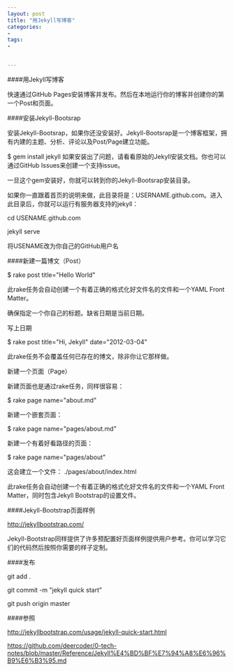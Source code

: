 ```yaml
---
layout: post
title: "用Jekyll写博客"
categories:
- 
tags:
- 


---
```




####用Jekyll写博客

快速通过GitHub Pages安装博客并发布。然后在本地运行你的博客并创建你的第一个Post和页面。

####安装Jekyll-Bootsrap

安装Jekyll-Bootsrap，如果你还没安装好。Jekyll-Bootsrap是一个博客框架，拥有内建的主题、分析、评论以及Post/Page建立功能。

$ gem install jekyll
如果安装出了问题，请看看原始的Jekyll安装文档。你也可以通过GitHub Issues来创建一个支持issue。

一旦这个gem安装好，你就可以转到你的Jekyll-Bootsrap安装目录。

如果你一直跟着首页的说明来做，此目录将是：USERNAME.github.com。进入此目录后，你就可以运行有服务器支持的jekyll：

cd USENAME.github.com

jekyll serve

将USENAME改为你自己的GitHub用户名

####新建一篇博文（Post）

$ rake post title="Hello World"

此rake任务会自动创建一个有着正确的格式化好文件名的文件和一个YAML Front Matter。

确保指定一个你自己的标题。缺省日期是当前日期。

写上日期

$ rake post title="Hi, Jekyll" date="2012-03-04"

此rake任务不会覆盖任何已存在的博文，除非你让它那样做。

新建一个页面（Page）

新建页面也是通过rake任务，同样很容易：

$ rake page name="about.md"

新建一个嵌套页面：

$ rake page name="pages/about.md"

新建一个有着好看路径的页面：

$ rake page name="pages/about"

这会建立一个文件： ./pages/about/index.html

此rake任务会自动创建一个有着正确的格式化好文件名的文件和一个YAML Front Matter，同时包含Jekyll Bootstrap的设置文件。

####Jekyll-Bootstrap页面样例

http://jekyllbootstrap.com/

Jekyll-Bootstrap同样提供了许多预配置好页面样例提供用户参考。你可以学习它们的代码然后按照你需要的样子定制。

####发布

git add .

git commit -m "jekyll quick start"

git push origin master

####参照

http://jekyllbootstrap.com/usage/jekyll-quick-start.html

https://github.com/deercoder/0-tech-notes/blob/master/Reference/Jekyll%E4%BD%BF%E7%94%A8%E6%96%B9%E6%B3%95.md

